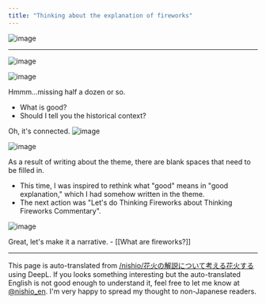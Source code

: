 ```yaml
---
title: "Thinking about the explanation of fireworks"
---
```


![image](https://gyazo.com/43d86b909cef9aa9d55cf14faf69e989/thumb/1000)

---


![image](https://gyazo.com/12d2f1be902122fec9895d616815f7ff/thumb/1000)

![image](https://gyazo.com/3d43e6dc97c5b68dafebf7ffb78889b6/thumb/1000)

Hmmm...missing half a dozen or so.
- What is good?
- Should I tell you the historical context?

Oh, it's connected.
![image](https://gyazo.com/542f9d281c717af393146c4229a970a8/thumb/1000)

![image](https://gyazo.com/b053f0c0491282bc1996ff188786a86d/thumb/1000)

As a result of writing about the theme, there are blank spaces that need to be filled in.
- This time, I was inspired to rethink what "good" means in "good explanation," which I had somehow written in the theme.
- The next action was "Let's do Thinking Fireworks about Thinking Fireworks Commentary".

![image](https://gyazo.com/43d86b909cef9aa9d55cf14faf69e989/thumb/1000)

Great, let's make it a narrative.
    - [[What are fireworks?]]

---
This page is auto-translated from [/nishio/花火の解説について考える花火する](https://scrapbox.io/nishio/花火の解説について考える花火する) using DeepL. If you looks something interesting but the auto-translated English is not good enough to understand it, feel free to let me know at [@nishio_en](https://twitter.com/nishio_en). I'm very happy to spread my thought to non-Japanese readers.